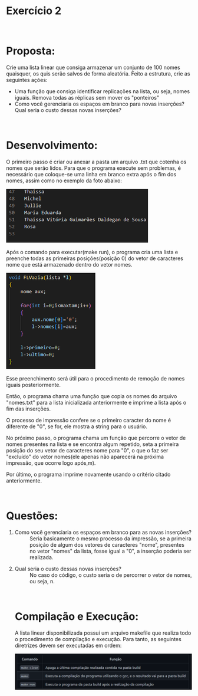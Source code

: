 <h1>Exercício 2</h1>
<br>
<h1>Proposta:</h1>
<p> Crie uma lista linear que consiga armazenar um conjunto de 100 nomes quaisquer, os quis serão salvos de forma aleatória. Feito a estrutura, crie as seguintes ações:</p>
<ul>
  <li>Uma função que consiga identificar replicações na lista, ou seja, nomes iguais. Remova todas as réplicas sem mover os "ponteiros"</li>
  <li>Como você gerenciaria os espaços em branco para novas inserções? Qual seria o custo dessas novas inserções?</li>
  </ul>
 <br>
 <h1>Desenvolvimento:</h1>
 <p>O primeiro passo é criar ou anexar a pasta um arquivo .txt que cotenha os nomes que serão lidos. Para que o programa execute sem problemas, é necessário que coloque-se uma linha em branco extra após o fim dos nomes, assim como no exemplo da foto abaixo:</p>
 <img src="imgs/txt.png" alt=ExemploArquivoTxt>
 
<p>Após o comando para executar(make run), o programa cria uma lista e preenche todas as primeiras posições(posição 0) do vetor de caracteres nome que está armazenado dentro do vetor nomes.</p>
<img src="imgs/FazListaVazia.png" alt=FazListaVazia>
<p>Esse preenchimento será útil para o procedimento de remoção de nomes iguais posteriormente.</p>
<p> Então, o programa chama uma função que copia os nomes do arquivo "nomes.txt" para a lista inicializada anteriormente e imprime a lista após o fim das inserções.</p>
<p>O processo de impressão confere se o primeiro caracter do nome é diferente de "0", se for, ele mostra a string para o usuário.</p>
<p>No próximo passo, o programa chama um função que percorre o vetor de nomes presentes na lista e se encontra algum repetido, seta a primeira posição do seu vetor de caracteres nome para "0", o que o faz ser "excluído" do vetor nomes(ele apenas não aparecerá na próxima impressão, que ocorre logo após,m).</p>
<p>Por último, o programa imprime novamente usando o critério citado anteriormente.</p>
<br>
<h1>Questões:</h1>
<ol>
  <li>
    <dl>
      <dt>Como você gerenciaria os espaços em branco para as novas inserções?</dt>
      <dd> Seria basicamente o mesmo processo da impressão, se a primeira posição de algum dos vetores de caracteres "nome", presentes no vetor "nomes" da lista, fosse igual a "0", a inserção poderia ser realizada.</dd>
   </dl>
   </li>
    
 <li>
    <dl>
      <dt>Qual seria o custo dessas novas inserções?</dt>
      <dd>No caso do código, o custo seria o de percorrer o vetor de nomes, ou seja, n.</dd>
    </dl>
</li>
  
<br>
<h1>Compilação e Execução:</h1>
<p>A lista linear disponibilizada possui um arquivo makefile que realiza todo o procedimento de compilação e execução. Para tanto, as seguintes diretrizes devem ser executadas em ordem:</p>
<img src="imgs/tabela.png" alt=ComandosDeExecucao>
